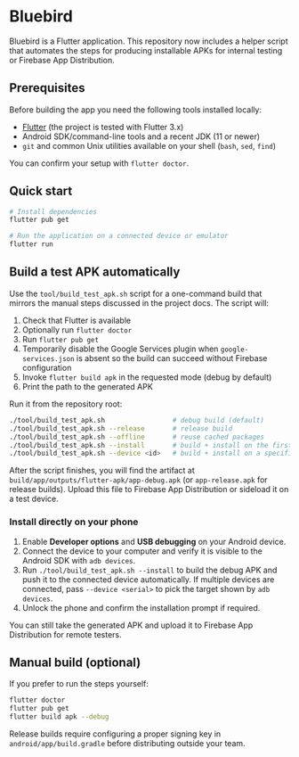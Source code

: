 # Bluebird

Bluebird is a Flutter application. This repository now includes a helper script
that automates the steps for producing installable APKs for internal testing or
Firebase App Distribution.

## Prerequisites

Before building the app you need the following tools installed locally:

- [Flutter](https://flutter.dev/docs/get-started/install) (the project is tested
  with Flutter 3.x)
- Android SDK/command-line tools and a recent JDK (11 or newer)
- `git` and common Unix utilities available on your shell (`bash`, `sed`,
  `find`)

You can confirm your setup with `flutter doctor`.

## Quick start

```bash
# Install dependencies
flutter pub get

# Run the application on a connected device or emulator
flutter run
```

## Build a test APK automatically

Use the `tool/build_test_apk.sh` script for a one-command build that mirrors the
manual steps discussed in the project docs. The script will:

1. Check that Flutter is available
2. Optionally run `flutter doctor`
3. Run `flutter pub get`
4. Temporarily disable the Google Services plugin when
   `google-services.json` is absent so the build can succeed without Firebase
   configuration
5. Invoke `flutter build apk` in the requested mode (debug by default)
6. Print the path to the generated APK

Run it from the repository root:

```bash
./tool/build_test_apk.sh                 # debug build (default)
./tool/build_test_apk.sh --release       # release build
./tool/build_test_apk.sh --offline       # reuse cached packages
./tool/build_test_apk.sh --install       # build + install on the first adb device
./tool/build_test_apk.sh --device <id>   # build + install on a specific adb device
```

After the script finishes, you will find the artifact at
`build/app/outputs/flutter-apk/app-debug.apk` (or `app-release.apk` for release
builds). Upload this file to Firebase App Distribution or sideload it on a test
device.

### Install directly on your phone

1. Enable **Developer options** and **USB debugging** on your Android device.
2. Connect the device to your computer and verify it is visible to the Android
   SDK with `adb devices`.
3. Run `./tool/build_test_apk.sh --install` to build the debug APK and push it
   to the connected device automatically. If multiple devices are connected,
   pass `--device <serial>` to pick the target shown by `adb devices`.
4. Unlock the phone and confirm the installation prompt if required.

You can still take the generated APK and upload it to Firebase App Distribution
for remote testers.

## Manual build (optional)

If you prefer to run the steps yourself:

```bash
flutter doctor
flutter pub get
flutter build apk --debug
```

Release builds require configuring a proper signing key in
`android/app/build.gradle` before distributing outside your team.
